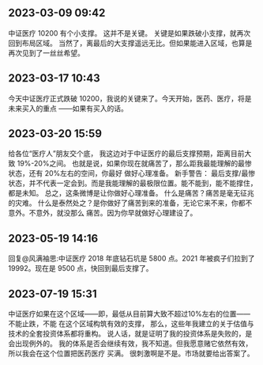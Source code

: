 ## 2023-03-09 09:42

中证医疗 10200 有个小支撑。
这并不是关键。
关键是如果跌破小支撑，就再次回到布局区域。
当然了，离最后的大支撑遥远无比。但如果能进入区域，也算是再次见到了一丝丝希望。

## 2023-03-17 10:43

今天中证医疗正式跌破 10200，我说的关键来了。今天开始，医药、医疗，将是未来买入的重点
——如果有买入的话。

## 2023-03-20 15:59

给各位“医疗人”朋友交个底，
我这边对于中证医疗的最后支撑预期，距离目前大致 19%-20%之间。
也就是说，如果你现在就痛苦了，那么距我最能理解的最惨状态，还有 20%左右的空间，你最好
做好心理准备。
新手警告：
最后支撑/最惨状态，并不代表一定会到。而是我能理解的最极限位置。能不能到，能不能撑住，
都是未知。
总之，这条微博是让你做好心理准备。
什么是痛苦？痛苦是毫无征兆的灾难。
什么是泰然处之？是你做好了痛苦到来的准备，无论它来不来，你都不意外。不意外，就没那么
痛苦。因为你早就做好心理建设了。

## 2023-05-19 14:16

回复@风满袖思:中证医疗 2018 年底钻石坑是 5800 点。2021 年被疯子们拉到了 19992。现在是
9500 点，快回到最后支撑了。

##  2023-07-19 15:31

中证医疗如果在这个区域——即，最低从目前算大致不超过10%左右的位置——不能止跌，不能
在这个区域构筑有效的支撑，
那么，这些年我建立的关于估值与技术的全套投资体系都将重构。
说人话，就是证明了我的投资体系是失败的，是会出现例外的。
我的体系是否会继续有效，我不知道。但我愿意赌它依然有效，所以我会在这个位置把医药医疗
买满。
很刺激啊是不是。市场就要给出答案了。
